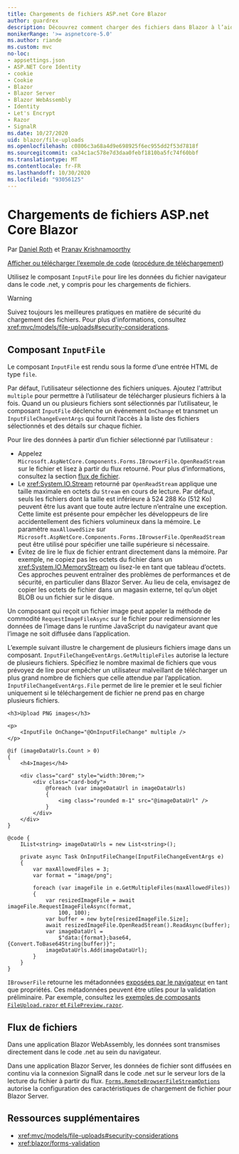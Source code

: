 ```yaml
---
title: Chargements de fichiers ASP.net Core Blazor
author: guardrex
description: Découvrez comment charger des fichiers dans Blazor à l’aide du composant InputFile.
monikerRange: '>= aspnetcore-5.0'
ms.author: riande
ms.custom: mvc
no-loc:
- appsettings.json
- ASP.NET Core Identity
- cookie
- Cookie
- Blazor
- Blazor Server
- Blazor WebAssembly
- Identity
- Let's Encrypt
- Razor
- SignalR
ms.date: 10/27/2020
uid: blazor/file-uploads
ms.openlocfilehash: c0806c3a68a4d9e698925f6ec955dd2f53d7818f
ms.sourcegitcommit: ca34c1ac578e7d3daa0febf1810ba5fc74f60bbf
ms.translationtype: MT
ms.contentlocale: fr-FR
ms.lasthandoff: 10/30/2020
ms.locfileid: "93056125"
---
```

# <a name="aspnet-core-no-locblazor-file-uploads"></a>Chargements de fichiers ASP.net Core Blazor

Par [Daniel Roth](https://github.com/danroth27) et [Pranav Krishnamoorthy](https://github.com/pranavkm)

[Afficher ou télécharger l’exemple de code](https://github.com/dotnet/AspNetCore.Docs/tree/master/aspnetcore/blazor/file-uploads/samples/) ([procédure de téléchargement](xref:index#how-to-download-a-sample))

Utilisez le composant `InputFile` pour lire les données du fichier navigateur dans le code .net, y compris pour les chargements de fichiers.

> [!WARNING]
> Suivez toujours les meilleures pratiques en matière de sécurité du chargement des fichiers. Pour plus d'informations, consultez <xref:mvc/models/file-uploads#security-considerations>.

## <a name="inputfile-component"></a>Composant `InputFile`

Le composant `InputFile` est rendu sous la forme d’une entrée HTML de type `file`.

Par défaut, l’utilisateur sélectionne des fichiers uniques. Ajoutez l'attribut `multiple` pour permettre à l’utilisateur de télécharger plusieurs fichiers à la fois. Quand un ou plusieurs fichiers sont sélectionnés par l’utilisateur, le composant `InputFile` déclenche un événement `OnChange` et transmet un `InputFileChangeEventArgs` qui fournit l’accès à la liste des fichiers sélectionnés et des détails sur chaque fichier.

Pour lire des données à partir d’un fichier sélectionné par l’utilisateur :

* Appelez `Microsoft.AspNetCore.Components.Forms.IBrowserFile.OpenReadStream` sur le fichier et lisez à partir du flux retourné. Pour plus d’informations, consultez la section [flux de fichier](#file-streams).
* Le <xref:System.IO.Stream> retourné par `OpenReadStream` applique une taille maximale en octets du `Stream` en cours de lecture. Par défaut, seuls les fichiers dont la taille est inférieure à 524 288 Ko (512 Ko) peuvent être lus avant que toute autre lecture n’entraîne une exception. Cette limite est présente pour empêcher les développeurs de lire accidentellement des fichiers volumineux dans la mémoire. Le paramètre `maxAllowedSize` sur `Microsoft.AspNetCore.Components.Forms.IBrowserFile.OpenReadStream` peut être utilisé pour spécifier une taille supérieure si nécessaire.
* Évitez de lire le flux de fichier entrant directement dans la mémoire. Par exemple, ne copiez pas les octets du fichier dans un <xref:System.IO.MemoryStream> ou lisez-le en tant que tableau d’octets. Ces approches peuvent entraîner des problèmes de performances et de sécurité, en particulier dans Blazor Server. Au lieu de cela, envisagez de copier les octets de fichier dans un magasin externe, tel qu’un objet BLOB ou un fichier sur le disque.

Un composant qui reçoit un fichier image peut appeler la méthode de commodité `RequestImageFileAsync` sur le fichier pour redimensionner les données de l’image dans le runtime JavaScript du navigateur avant que l’image ne soit diffusée dans l’application.

L’exemple suivant illustre le chargement de plusieurs fichiers image dans un composant. `InputFileChangeEventArgs.GetMultipleFiles` autorise la lecture de plusieurs fichiers. Spécifiez le nombre maximal de fichiers que vous prévoyez de lire pour empêcher un utilisateur malveillant de télécharger un plus grand nombre de fichiers que celle attendue par l’application. `InputFileChangeEventArgs.File` permet de lire le premier et le seul fichier uniquement si le téléchargement de fichier ne prend pas en charge plusieurs fichiers.

```razor
<h3>Upload PNG images</h3>

<p>
    <InputFile OnChange="@OnInputFileChange" multiple />
</p>

@if (imageDataUrls.Count > 0)
{
    <h4>Images</h4>

    <div class="card" style="width:30rem;">
        <div class="card-body">
            @foreach (var imageDataUrl in imageDataUrls)
            {
                <img class="rounded m-1" src="@imageDataUrl" />
            }
        </div>
    </div>
}

@code {
    IList<string> imageDataUrls = new List<string>();

    private async Task OnInputFileChange(InputFileChangeEventArgs e)
    {
        var maxAllowedFiles = 3;
        var format = "image/png";

        foreach (var imageFile in e.GetMultipleFiles(maxAllowedFiles))
        {
            var resizedImageFile = await imageFile.RequestImageFileAsync(format, 
                100, 100);
            var buffer = new byte[resizedImageFile.Size];
            await resizedImageFile.OpenReadStream().ReadAsync(buffer);
            var imageDataUrl = 
                $"data:{format};base64,{Convert.ToBase64String(buffer)}";
            imageDataUrls.Add(imageDataUrl);
        }
    }
}
```

`IBrowserFile` retourne les métadonnées [exposées par le navigateur](https://developer.mozilla.org/docs/Web/API/File#Instance_properties) en tant que propriétés. Ces métadonnées peuvent être utiles pour la validation préliminaire. Par exemple, consultez les [exemples de composants `FileUpload.razor` et `FilePreview.razor`](https://github.com/dotnet/AspNetCore.Docs/tree/master/aspnetcore/blazor/file-uploads/samples/).

## <a name="file-streams"></a>Flux de fichiers

Dans une application Blazor WebAssembly, les données sont transmises directement dans le code .net au sein du navigateur.

Dans une application Blazor Server, les données de fichier sont diffusées en continu via la connexion SignalR dans le code .net sur le serveur lors de la lecture du fichier à partir du flux. [`Forms.RemoteBrowserFileStreamOptions`](https://github.com/dotnet/aspnetcore/blob/master/src/Components/Web/src/Forms/InputFile/RemoteBrowserFileStreamOptions.cs) autorise la configuration des caractéristiques de chargement de fichier pour Blazor Server.

## <a name="additional-resources"></a>Ressources supplémentaires

* <xref:mvc/models/file-uploads#security-considerations>
* <xref:blazor/forms-validation>
